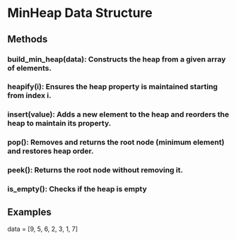 # MinHeap Data Structure

## Methods
### build_min_heap(data): Constructs the heap from a given array of elements.
### heapify(i): Ensures the heap property is maintained starting from index i.
### insert(value): Adds a new element to the heap and reorders the heap to maintain its property.
### pop(): Removes and returns the root node (minimum element) and restores heap order.
### peek(): Returns the root node without removing it.
### is_empty(): Checks if the heap is empty

## Examples
data = [9, 5, 6, 2, 3, 1, 7]
